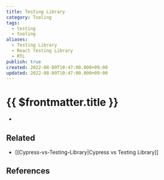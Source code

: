 ```yaml
---
title: Testing Library
category: Tooling
tags:
  - testing
  - tooling
aliases:
  - Testing Library
  - React Testing Library
  - RTL
publish: true
created: 2022-08-09T10:47:00.000+09:00
updated: 2022-08-09T10:47:00.000+09:00
---
```


# {{ $frontmatter.title }}

-

## Related

- [[Cypress-vs-Testing-Library|Cypress vs Testing Library]]

## References
